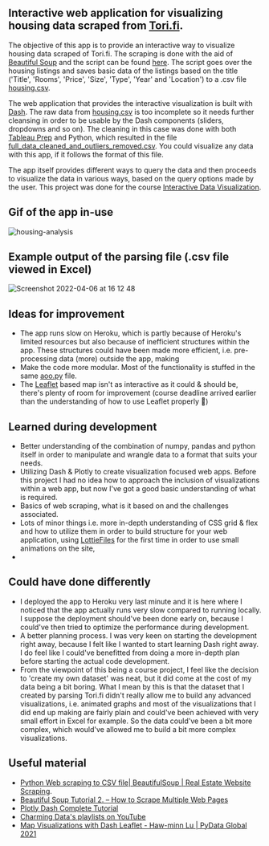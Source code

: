 ## Interactive web application for visualizing housing data scraped from [Tori.fi](https://www.tori.fi/koko_suomi/asunnot/myytavat_asunnot?ca=18&cg=1010&c=1012&w=3&o=1).

The objective of this app is to provide an interactive way to visualize housing data scraped of Tori.fi. The scraping is done with the aid of [Beautiful Soup](https://pypi.org/project/beautifulsoup4/) and the script can be found [here](scrape.py). The script goes over the housing listings and saves basic data of the listings based on the title ('Title', 'Rooms', 'Price', 'Size', 'Type', 'Year' and 'Location') to a .csv file [housing.csv](housing.csv). 

The web application that provides the interactive visualization is built with [Dash](https://dash.plotly.com/). The raw data from [housing.csv](housing.csv) is too incomplete so it needs further cleansing in order to be usable by the Dash components (sliders, dropdowns and so on). The cleaning in this case was done with both [Tableau Prep](https://www.tableau.com/learn/get-started/prep) and Python, which resulted in the file [full_data_cleaned_and_outliers_removed.csv](full_data_cleaned_and_outliers_removed.csv). You could visualize any data with this app, if it follows the format of this file. 

The app itself provides different ways to query the data and then proceeds to visualize the data in various ways, based on the query options made by the user. This project was done for the course [Interactive Data Visualization](https://studies.helsinki.fi/courses/cur/hy-opt-cur-2122-f77f1644-2bfe-4693-a6bb-47596553c0c4/Interactive_Data_Visualization_Lectures). 

## Gif of the app in-use
![housing-analysis](https://user-images.githubusercontent.com/85210617/167390969-c4a8d2ab-df81-410d-af7d-ded25622e28c.gif)

## Example output of the parsing file (.csv file viewed in Excel)
![Screenshot 2022-04-06 at 16 12 48](https://user-images.githubusercontent.com/85210617/161983100-c5adeb40-892b-497b-bdd6-fb90cf678d3c.png)

## Ideas for improvement
- The app runs slow on Heroku, which is partly because of Heroku's limited resources but also because of inefficient structures within the app. These structures could have been made more efficient, i.e. pre-processing data (more) outside the app, making 
- Make the code more modular. Most of the functionality is stuffed in the same [aoo.py](app.py) file. 
- The [Leaflet](https://leafletjs.com/) based map isn't as interactive as it could & should be, there's plenty of room for improvement (course deadline arrived earlier than the understanding of how to use Leaflet properly 🙂)

## Learned during development
- Better understanding of the combination of numpy, pandas and python itself in order to manipulate and wrangle data to a format that suits your needs.
- Utilizing Dash & Plotly to create visualization focused web apps. Before this project I had no idea how to approach the inclusion of visualizations within a web app, but now I've got a good basic understanding of what is required.
- Basics of web scraping, what is it based on and the challenges associated.
- Lots of minor things i.e. more in-depth understanding of CSS grid & flex and how to utilize them in order to build structure for your web application, using [LottieFiles](https://lottiefiles.com/) for the first time in order to use small animations on the site,   
- 
## Could have done differently
- I deployed the app to Heroku very last minute and it is here where I noticed that the app actually runs very slow compared to running locally. I suppose the deployment should've been done early on, because I could've then tried to optimize the performance during development.
-  A better planning process. I was very keen on starting the development right away, because I felt like I wanted to start learning Dash right away. I do feel like I could've benefitted from doing a more in-depth plan before starting the actual code development.
-  From the viewpoint of this being a course project, I feel like the decision to 'create my own dataset' was neat, but it did come at the cost of my data being a bit boring. What I mean by this is that the dataset that I created by parsing Tori.fi didn't really allow me to build any advanced visualizations, i.e. animated graphs and most of the visualizations that I did end up making are fairly plain and could've been achieved with very small effort in Excel for example. So the data could've been a bit more complex, which would've allowed me to build a bit more complex visualizations. 
## Useful material
- [Python Web scraping to CSV file| BeautifulSoup | Real Estate Website Scraping](https://www.youtube.com/watch?v=RvCBzhhydNk).
- [Beautiful Soup Tutorial 2. – How to Scrape Multiple Web Pages](https://data36.com/scrape-multiple-web-pages-beautiful-soup-tutorial/)
- [Plotly Dash Complete Tutorial](https://www.youtube.com/playlist?list=PLH6mU1kedUy8fCzkTTJlwsf2EnV_UvOV-)
- [Charming Data's playlists on YouTube](https://www.youtube.com/c/CharmingData/playlists)
- [Map Visualizations with Dash Leaflet - Haw-minn Lu | PyData Global 2021](https://www.youtube.com/watch?v=OVggxyO81CQ)
